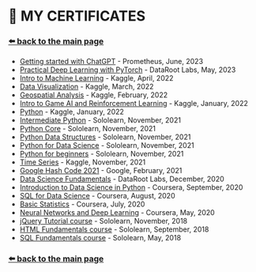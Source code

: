 # 📃 MY CERTIFICATES
### [⬅️ back to the main page](./)  

* [Getting started with ChatGPT](https://certs.prometheus.org.ua/downloads/3d0e51c7812849d9b4cbdacaa514b68d/Certificate.pdf) - Prometheus, June, 2023
* [Practical Deep Learning with PyTorch](https://datarootlabs.com/university/verify/534638d35eca) - DataRoot Labs, May, 2023
* [Intro to Machine Learning](https://www.kaggle.com/learn/certification/maricinnamon/intro-to-machine-learning) - Kaggle, April, 2022
* [Data Visualization](https://www.kaggle.com/learn/certification/maricinnamon/data-visualization) - Kaggle, March, 2022
* [Geospatial Analysis](https://www.kaggle.com/learn/certification/maricinnamon/geospatial-analysis) - Kaggle, February, 2022
* [Intro to Game AI and Reinforcement Learning](https://www.kaggle.com/learn/certification/maricinnamon/intro-to-game-ai-and-reinforcement-learning) - Kaggle, January, 2022
* [Python](https://www.kaggle.com/learn/certification/maricinnamon/python) - Kaggle, January, 2022
* [Intermediate Python](https://www.sololearn.com/certificates/course/en/8657918/1158/landscape/png) - Sololearn, November, 2021
* [Python Core](https://www.sololearn.com/certificates/course/en/8657918/1073/landscape/png) - Sololearn, November, 2021
* [Python Data Structures](https://www.sololearn.com/certificates/course/en/8657918/1159/landscape/png) - Sololearn, November, 2021
* [Python for Data Science](https://www.sololearn.com/certificates/course/en/8657918/1161/landscape/png) - Sololearn, November, 2021
* [Python for beginners](https://www.sololearn.com/certificates/course/en/8657918/1157/landscape/png) - Sololearn, November, 2021
* [Time Series](https://www.kaggle.com/learn/certification/maricinnamon/time-series) - Kaggle, November, 2021
* [Google Hash Code 2021](https://codingcompetitions.withgoogle.com/hashcode/certificate/summary/0000000000435809) - Google, February, 2021
* [Data Science Fundamentals](https://datarootlabs.com/university/verify/9f388b849a41) - DataRoot Labs, December, 2020
* [Introduction to Data Science in Python](https://www.coursera.org/account/accomplishments/certificate/VJ7UWLKB7FRJ) - Coursera, September, 2020
* [SQL for Data Science](https://www.coursera.org/account/accomplishments/certificate/ZF3K7YYVAHR7) - Coursera, August, 2020
* [Basic Statistics](https://www.coursera.org/account/accomplishments/certificate/WQ7SBUPSFKSR) - Coursera, July, 2020
* [Neural Networks and Deep Learning](https://www.coursera.org/account/accomplishments/certificate/FMCNEERRVVQY) - Coursera, May, 2020
* [jQuery Tutorial course](https://www.sololearn.com/Certificate/1082-8657918/pdf/) - Sololearn, November, 2018
* [HTML Fundamentals course](https://www.sololearn.com/Certificate/1014-8657918/pdf/) - Sololearn, September, 2018
* [SQL Fundamentals course](https://www.sololearn.com/Certificate/1060-8657918/pdf/) - Sololearn, May, 2018

### [⬅️ back to the main page](./)
